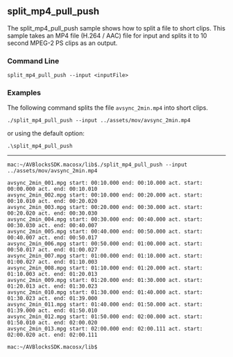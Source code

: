 ## split_mp4_pull_push

The split_mp4_pull_push sample shows how to split a file to short clips. This sample takes an MP4 file (H.264 / AAC) file for input and splits it to 10 second MPEG-2 PS clips as an output.

### Command Line

	split_mp4_pull_push --input <inputFile>

###	Examples

The following command splits the file `avsync_2min.mp4` into short clips.  

	./split_mp4_pull_push --input ../assets/mov/avsync_2min.mp4

or using the default option:

	.\split_mp4_pull_push
***

	mac:~/AVBlocksSDK.macosx/lib$./split_mp4_pull_push --input ../assets/mov/avsync_2min.mp4

    avsync_2min_001.mpg start: 00:10.000 end: 00:10.000 act. start: 00:00.000 act. end: 00:10.010
    avsync_2min_002.mpg start: 00:10.000 end: 00:20.000 act. start: 00:10.010 act. end: 00:20.020
    avsync_2min_003.mpg start: 00:20.000 end: 00:30.000 act. start: 00:20.020 act. end: 00:30.030
    avsync_2min_004.mpg start: 00:30.000 end: 00:40.000 act. start: 00:30.030 act. end: 00:40.007
    avsync_2min_005.mpg start: 00:40.000 end: 00:50.000 act. start: 00:40.007 act. end: 00:50.017
    avsync_2min_006.mpg start: 00:50.000 end: 01:00.000 act. start: 00:50.017 act. end: 01:00.027
    avsync_2min_007.mpg start: 01:00.000 end: 01:10.000 act. start: 01:00.027 act. end: 01:10.003
    avsync_2min_008.mpg start: 01:10.000 end: 01:20.000 act. start: 01:10.003 act. end: 01:20.013
    avsync_2min_009.mpg start: 01:20.000 end: 01:30.000 act. start: 01:20.013 act. end: 01:30.023
    avsync_2min_010.mpg start: 01:30.000 end: 01:40.000 act. start: 01:30.023 act. end: 01:39.000
    avsync_2min_011.mpg start: 01:40.000 end: 01:50.000 act. start: 01:39.000 act. end: 01:50.010
    avsync_2min_012.mpg start: 01:50.000 end: 02:00.000 act. start: 01:50.010 act. end: 02:00.020
    avsync_2min_013.mpg start: 02:00.000 end: 02:00.111 act. start: 02:00.020 act. end: 02:00.111

	mac:~/AVBlocksSDK.macosx/lib$
